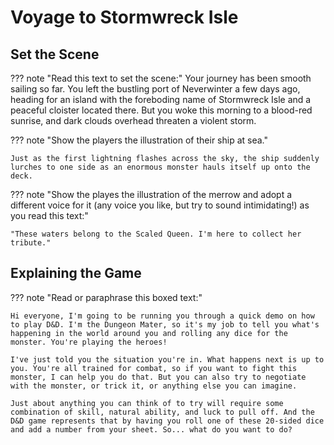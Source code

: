 # Voyage to Stormwreck Isle

## Set the Scene

??? note "Read this text to set the scene:"
    Your journey has been smooth sailing so far. You left the bustling port of Neverwinter a few days ago, heading for an island with the foreboding name of Stormwreck Isle and a peaceful cloister located there. But you woke this morning to a blood-red sunrise, and dark clouds overhead threaten a violent storm.

??? note "Show the players the illustration of their ship at sea."

    Just as the first lightning flashes across the sky, the ship suddenly lurches to one side as an enormous monster hauls itself up onto the deck.

??? note "Show the playes the illustration of the merrow and adopt a different voice for it (any voice you like, but try to sound intimidating!) as you read this text:"

    "These waters belong to the Scaled Queen. I'm here to collect her tribute."

## Explaining the Game

??? note "Read or paraphrase this boxed text:"

    Hi everyone, I'm going to be running you through a quick demo on how to play D&D. I'm the Dungeon Mater, so it's my job to tell you what's happening in the world around you and rolling any dice for the monster. You're playing the heroes!
	
	I've just told you the situation you're in. What happens next is up to you. You're all trained for combat, so if you want to fight this monster, I can help you do that. But you can also try to negotiate with the monster, or trick it, or anything else you can imagine.
	
	Just about anything you can think of to try will require some combination of skill, natural ability, and luck to pull off. And the D&D game represents that by having you roll one of these 20-sided dice and add a number from your sheet. So... what do you want to do?
	
